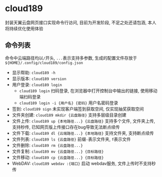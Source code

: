 # cloud189

封装天翼云盘网页接口实现命令行访问, 目前为开发阶段, 不足之处还请包涵, 本人将持续优化使用体验

## 命令列表

命令中云端路径均以`/`开头, `...`表示支持多参数, 生成的配置文件存放于`${HOME}/.config/cloud189/config.json`

- 显示帮助: `cloud189 -h`
- 显示版本: `cloud189 version`
- 用户登录: `cloud189 login` 
  - `cloud189 login` 扫码登录, 在浏览器中打开控制台中输出的链接, 使用移动端扫码登录
  - `cloud189 login -i {用户名} {密码}` 用户名密码登录 
- 签到: `cloud189 sign` 未实现客户端签到获取空间, 仅实现抽奖获取空间
- 文件夹创建: `cloud189 mkdir {云盘路径}` 支持多层级目录创建
- 文件上传: `cloud189 up {本地路径...} {云盘路径}` 支持多个文件, 文件夹上传, 支持秒传, 已知网页版上传接口存在bug导致无法断点续传
- 文件下载: `cloud189 dl {云端路径...} {本地路径}` 支持文件夹, 支持断点续传
- 文件列表: `cloud189 ls {云盘路径}` 前缀`-`表示文件夹, `f`表示文件
- 文件删除: `cloud189 rm {云盘路径...}`
- 文件复制: `cloud189 mv {云盘路径...} {目标路径}`
- 文件移动: `cloud189 cp {云盘路径...} {目标路径}`
- WebDAV: `cloud189 webdav :{端口}` 启动 webdav服务, 文件上传时不支持秒传
